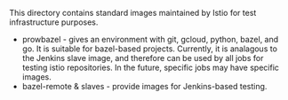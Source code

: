 This directory contains standard images maintained by Istio for test infrastructure purposes.

* prowbazel - gives an environment with git, gcloud, python, bazel, and go.
    It is suitable for bazel-based projects. Currently, it is analagous to the
    Jenkins slave image, and therefore can be used by all jobs for testing
    istio repositories. In the future, specific jobs may have specific images.
* bazel-remote & slaves - provide images for Jenkins-based testing.
